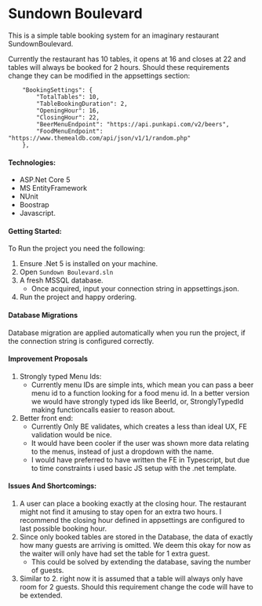 ﻿# Sundown Boulevard

This is a simple table booking system for an imaginary restaurant SundownBoulevard.

Currently the restaurant has 10 tables, it opens at 16 and closes at 22 and tables will always be booked for 2 hours. Should these requirements change they can be modified in the appsettings section:

```
    "BookingSettings": {
        "TotalTables": 10,
        "TableBookingDuration": 2,
        "OpeningHour": 16,
        "ClosingHour": 22,
        "BeerMenuEndpoint": "https://api.punkapi.com/v2/beers",
        "FoodMenuEndpoint": "https://www.themealdb.com/api/json/v1/1/random.php"
    },
```

#### Technologies:
* ASP.Net Core 5
* MS EntityFramework
* NUnit
* Boostrap
* Javascript.

#### Getting Started:
To Run the project you need the following:
1. Ensure .Net 5 is installed on your machine.
2. Open ``Sundown Boulevard.sln``
3. A fresh MSSQL database.
	* Once acquired, input your connection string in appsettings.json.
4. Run the project and happy ordering.

#### Database Migrations
Database migration are applied automatically when you run the project, if the connection string is configured correctly.

#### Improvement Proposals
1. Strongly typed Menu Ids:
	* Currently menu IDs are simple ints, which mean you can pass a beer menu id to a function looking for a food menu id. In a better version we would have strongly typed ids like
		BeerId, or, StronglyTypedId<Beer> making functioncalls easier to reason about.
2. Better front end:
	* Currently Only BE validates, which creates a less than ideal UX, FE validation would be nice.
	* It would have been cooler if the user was shown more data relating to the menus, instead of just a dropdown with the name.
	* I would have preferred to have written the FE in Typescript, but due to time constraints i used basic JS setup with the .net template.


#### Issues And Shortcomings:
1. A user can place a booking exactly at the closing hour. The restaurant might not find it amusing to stay open for an extra two hours. I recommend the closing hour defined in appsettings
		are configured to last possible booking hour.
2. Since only booked tables are stored in the Database, the data of exactly how many guests are arriving is omitted. We deem this okay for now as the waiter will only have had set the table for 1 extra guest.
    * This could be solved by extending the database, saving the number of guests.
3. Similar to 2. right now it is assumed  that a table will always only have room for 2 guests. Should this requirement change the code will have to be extended.

